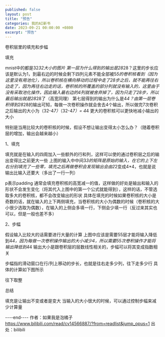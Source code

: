```yaml
---
published: false
layout: post
title: "预告"
categories: 我的AI新书
date: 2023-09-21 00:00:00 +0800
excerpt: "预告"
---
```



卷积层里的填充和步幅



填充




mnist中的都是32*32大小的图片
第一层为什么得到的输出是28*28？这里的步长应该是默认为1，到最右边的时候会剩下四列元素不能全部被5*5的卷积核看到（因为这里没有用池化），所以卷积核在横向移动的过程中走了28步之后，就不能再往右边走了，因为再往右边走的话，卷积核的所覆盖的部分列就没有输入的，这里由于没有采取池化操作，因此输入最右边的4列就被舍弃掉了，因为只走了28步，所以最后输出就是28*28了（高宽同理）
第七层得到的输出为什么是4*4？由第一层卷积得到28*28的输出可知，每做一次卷积操作就会舍去4个输出，所以做完7次卷积之后输出的大小为（32-4*7）*（32-4*7）= 4*4
更大的卷积核可以更快地减小输出的大小








特别是当用比较大的卷积核的时候，假设不想让输出变得太小怎么办？（随着卷积层的增加，输出会越来越小）



1、填充


填充就是在输入的四周加入一些额外的行和列，这样可以使的通过卷积层之后的输出变得比之前更大一些
上图的输入中中间3*3的矩阵是原始的输入，在它的上下左右分别填充了一些零，填充之后再做卷积会发现输出会由2*2变成4*4，也就是说输出比输入还要大（多出了一行一列）

p表示padding
通常会填充卷积核的高宽减一的值，这样做的好处是输出和输入的形状不会发生变化（将其代入上图中的第一个公式就能得到），这样的话，不管选取多大的卷积核，都不会改变输出的形状
具体在填充的时候如果卷积核的大小是奇数的话，就在输入的上下两侧填充，当卷积核的大小为偶数的时候（卷积核的大小很少选取为偶数），在输入的上侧会多填一行，下侧会少填一行（反过来其实也可以，但是一般也差不多）


2、步幅


假设输入比较大的话需要进行大量的计算
上图中应该是需要55层才能将输入降低到4*4，因为每做一次卷积操作输出的大小减少4，所以需要55次卷积操作才能将输出降低到4*4
输出大小是跟卷积层的层数线性相关的，步幅可以将其变成指数相关

步幅指的滑动窗口在行/列上移动的步长，也就是往右走多少列，往下走多少行
具体的计算如下图所示

往下取整




总结


填充是让输出不变或者是变大
当输入的大小很大的时候，可以通过控制步幅来减少计算量








----end---- 作者：如果我是泡橘子 https://www.bilibili.com/read/cv14566887/?from=readlist&jump_opus=1 出处：bilibili